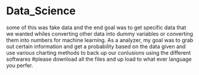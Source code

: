 # Data_Science
some of this was fake data and the end goal was to get specific data that we wanted whiles converting other data into dummy variables or converting them into numbers for machine learning. As a analyzer, my goal was to grab out certain information and get a probability based on the data given and use various charting methods to back up our conlusions using the different softwares
#please download all the files and up load to what ever language you perfer.
